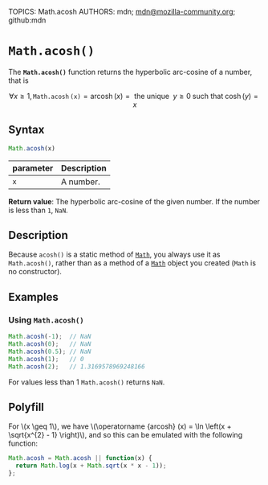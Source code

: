 TOPICS: Math.acosh
AUTHORS: mdn; mdn@mozilla-community.org; github:mdn

# `Math.acosh()`

The **`Math.acosh()`** function returns the hyperbolic arc-cosine of a number, that is

$$
\forall x \geq 1, \mathtt{\operatorname{Math.acosh}(x)} = \operatorname{arcosh}(x)
= \text{ the unique } \; y \geq 0 \; \text{such that} \; \cosh(y) = x
$$

## Syntax

```javascript
Math.acosh(x)
```

| parameter | Description |
| :-- | :-- |
| `x` | A number. |

**Return value**: The hyperbolic arc-cosine of the given number. If the number is less than `1`, `NaN`.

## Description

Because `acosh()` is a static method of [`Math`](/en/webfrontend/Math), you always use it as
`Math.acosh()`, rather than as a method of a [`Math`](/en/webfrontend/Math) object you created
(`Math` is no constructor).

## Examples

### Using `Math.acosh()`

```javascript
Math.acosh(-1);  // NaN
Math.acosh(0);   // NaN
Math.acosh(0.5); // NaN
Math.acosh(1);   // 0
Math.acosh(2);   // 1.3169578969248166
```

For values less than 1 `Math.acosh()` returns `NaN`.

## Polyfill

For \\(x \geq 1\\), we have \\(\operatorname {arcosh} (x) = \ln \left(x + \sqrt{x^{2} - 1} \right)\\),
and so this can be emulated with the following function:

```javascript
Math.acosh = Math.acosh || function(x) {
  return Math.log(x + Math.sqrt(x * x - 1));
};
```
